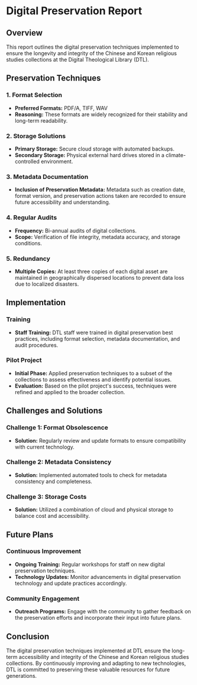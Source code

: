# Digital Preservation Report

## Overview
This report outlines the digital preservation techniques implemented to ensure the longevity and integrity of the Chinese and Korean religious studies collections at the Digital Theological Library (DTL).

## Preservation Techniques

### 1. Format Selection
- **Preferred Formats:** PDF/A, TIFF, WAV
- **Reasoning:** These formats are widely recognized for their stability and long-term readability.

### 2. Storage Solutions
- **Primary Storage:** Secure cloud storage with automated backups.
- **Secondary Storage:** Physical external hard drives stored in a climate-controlled environment.

### 3. Metadata Documentation
- **Inclusion of Preservation Metadata:** Metadata such as creation date, format version, and preservation actions taken are recorded to ensure future accessibility and understanding.

### 4. Regular Audits
- **Frequency:** Bi-annual audits of digital collections.
- **Scope:** Verification of file integrity, metadata accuracy, and storage conditions.

### 5. Redundancy
- **Multiple Copies:** At least three copies of each digital asset are maintained in geographically dispersed locations to prevent data loss due to localized disasters.

## Implementation

### Training
- **Staff Training:** DTL staff were trained in digital preservation best practices, including format selection, metadata documentation, and audit procedures.

### Pilot Project
- **Initial Phase:** Applied preservation techniques to a subset of the collections to assess effectiveness and identify potential issues.
- **Evaluation:** Based on the pilot project's success, techniques were refined and applied to the broader collection.

## Challenges and Solutions

### Challenge 1: Format Obsolescence
- **Solution:** Regularly review and update formats to ensure compatibility with current technology.

### Challenge 2: Metadata Consistency
- **Solution:** Implemented automated tools to check for metadata consistency and completeness.

### Challenge 3: Storage Costs
- **Solution:** Utilized a combination of cloud and physical storage to balance cost and accessibility.

## Future Plans

### Continuous Improvement
- **Ongoing Training:** Regular workshops for staff on new digital preservation techniques.
- **Technology Updates:** Monitor advancements in digital preservation technology and update practices accordingly.

### Community Engagement
- **Outreach Programs:** Engage with the community to gather feedback on the preservation efforts and incorporate their input into future plans.

## Conclusion
The digital preservation techniques implemented at DTL ensure the long-term accessibility and integrity of the Chinese and Korean religious studies collections. By continuously improving and adapting to new technologies, DTL is committed to preserving these valuable resources for future generations.
